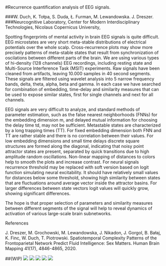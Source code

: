 
#Recurrence quantification analysis of EEG signals.

###W. Duch, K. Tołpa, S. Duda, Ł. Furman, M. Lewandowska. J. Dreszer.
###Neurcognitive Laboratory, Center for Modern Interdisciplinary Technologies, Nicolaus Copernicus University,

Spotting fingerprints of mental activity in brain EEG signals is quite difficult. EEG microstates are very short meta-stable distributions of electrical potentials over the whole scalp. Cross-recurrence plots may show more precisely patterns of meta-stable states that result from synchronization of oscilations between different parts of the brain. We are using various types of hi-density (128 channels) EEG recordings, including resting state and Multi-Source Interference Task (MSIT) experiments. Raw signals have been cleaned from artifacts, leaving 10.000 samples in 40 second segments. These signals are filtered using wavelet analysis into 5 narrow frequency bands, delta, theta, alpha, beta and gamma. In each case we have searched for combination of embedding, time-delay and similarity measures that can be used to expose similar states, first for single channels and next for all channels.

EEG signals are very difficult to analyze, and standard methods of parameter estimation, such as the false nearest neighborhoods (FNNs) for the embedding dimension m, and delayed mutual information for choosing the delay time td, may not be sufficient. Metastable states are characterized by a long trapping times (TT). For fixed embedding dimension both FNN and TT are rather stable and there is no correlation between their values. For low embedding dimensions and small time delays discrete square structures are formed along the diagonal, indicating that noisy point attractor states are present, separated by quick transitions due to high amplitude random oscillations. Non-linear mapping of distances to colors help to smooth the plots and increase contrast. For neural signals recurrence threshold may be replaced with soft version based on logit function simulating neural excitability. It should have relatively small values for distances below some threshold, showing high similarity between states that are fluctuations around average vector inside the attractor basins. For larger differences between state vectors logit values will quickly grow, showing significant differences.

The hope is that proper selection of parameters and similarity measures between different segments of the signal will help to reveal dynamics of activation of various large-scale brain subnetworks.

References

J. Dreszer, M. Grochowski, M. Lewandowska, J. Nikadon, J. Gorgol, B. Bałaj, K. Finc, W. Duch, T. Piotrowski. Spatiotemporal Complexity Patterns of the Frontoparietal Network Predict Fluid Intelligence: Sex Matters. Human Brain Mapping 41(17), 4846-4865, 2020.

##(WIP)
![](icon.png)
![](RR_plots/Dist_IB2018A0Z63922_rso_C5_beta_emb_2_td_8_tstamp_16.0.png)
![](RR_plots/Dist_IB2018A0Z63922_rso_C6_beta_emb_2_td_8_tstamp_16.0.png)
![](RR_plots/Dist_IB2018A0Z63922_rso_Cz_beta_emb_2_td_8_tstamp_16.0.png)
![](RR_plots/Dist_IB2018A0Z63922_rso_Fz_beta_emb_2_td_8_tstamp_16.0.png)

